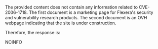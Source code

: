 The provided content does not contain any information related to CVE-2006-1718. The first document is a marketing page for Flexera's security and vulnerability research products. The second document is an OVH webpage indicating that the site is under construction.

Therefore, the response is:

NOINFO